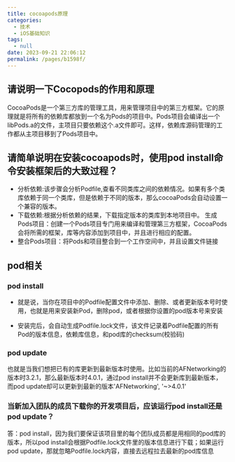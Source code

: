 ```yaml
---
title: cocoapods原理
categories: 
  - 技术
  - iOS基础知识
tags: 
  - null
date: 2023-09-21 22:06:12
permalink: /pages/b1598f/
---
```


## 请说明一下Cocopods的作用和原理

CocoaPods是一个第三方库的管理工具，用来管理项目中的第三方框架。它的原理就是将所有的依赖库都放到一个名为Pods的项目中。Pods项目会编译出一个libPods.a的文件，主项目只要依赖这个.a文件即可。这样，依赖库源码管理的工作都从主项目移到了Pods项目中。


## 请简单说明在安装cocoapods时，使用pod install命令安装框架后的大致过程？

- 分析依赖:该步骤会分析Podfile,查看不同类库之间的依赖情况。如果有多个类库依赖于同一个类库，但是依赖于不同的版本，那么cocoaPods会自动设置一个兼容的版本。
- 下载依赖:根据分析依赖的结果，下载指定版本的类库到本地项目中。
生成Pods项目：创建一个Pods项目专门用来编译和管理第三方框架，CocoaPods会将所需的框架，库等内容添加到项目中，并且进行相应的配置。
- 整合Pods项目：将Pods和项目整合到一个工作空间中，并且设置文件链接

## pod相关

### pod install

- 就是说，当你在项目中的Podfile配置文件中添加、删除、或者更新版本号时使用，也就是用来安装新Pod，删除pod，或者根据你设置的pod版本号来安装

- 安装完后，会自动生成Podfile.lock文件，该文件记录着Podfile配置的所有Pod的版本信息，依赖库信息，和pod库的checksum(校验码)


### pod update

也就是当我们想把已有的库更新到最新版本时使用。比如当前的AFNetworking的版本时3.2.1，那么最新版本时4.0.1，通过pod install并不会更新库到最新版本，而pod update却可以更新到最新的版本'AFNetworking', '~>4.0.1'


### 当新加入团队的成员下载你的开发项目后，应该运行pod install还是pod update？

答：pod install，因为我们要保证该项目里的每个团队成员都是用相同的pod库的版本，所以pod install会根据Podfile.lock文件里的版本信息进行下载；如果运行pod update，那就忽略Podfile.lock内容，直接去远程拉去最新的pod库信息

